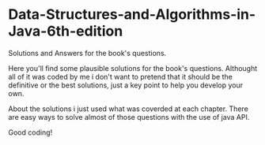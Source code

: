 # Data-Structures-and-Algorithms-in-Java-6th-edition
Solutions and Answers for the book's questions.

Here you'll find some plausible solutions for the book's questions. Althought all of it was coded by me i don't want to pretend that it should be the definitive or the best solutions, just a key point to help you develop your own. 

About the solutions i just used what was coverded at each chapter. There are easy ways to solve almost of those questions with the use of java API.

Good coding!
